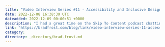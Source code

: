 ```yaml
---
title: "Video Interview Series #11 - Accessibility and Inclusive Design Systems, with Brad Frost &#8211; Skip To Content"
date: 2022-12-08 16:38:30 UTC
dateadded: 2022-12-09 00:00:51 +0000
description: "I had a great time on the Skip To Content podcast chatting about how design systems are great vehicles for delivering more accessible experiences to users. Check it out:"
link: "https://bradfrost.com/blog/link/video-interview-series-11-accessibility-and-inclusive-design-systems-with-brad-frost-skip-to-content/"
category:
directory: _directory/brad-frost.md
---
```

